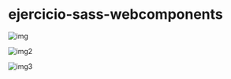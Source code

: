 # ejercicio-sass-webcomponents

![img](https://user-images.githubusercontent.com/61298440/79526264-7cdc1000-802a-11ea-8481-358bb4e43b6d.jpg)

![img2](https://user-images.githubusercontent.com/61298440/79526383-c4629c00-802a-11ea-94f0-c28394f06b1d.JPG)

![img3](https://user-images.githubusercontent.com/61298440/79526455-eeb45980-802a-11ea-9b30-8771af696651.JPG)

